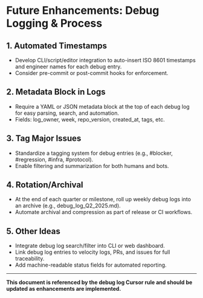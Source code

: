 # Future Enhancements: Debug Logging & Process

## 1. Automated Timestamps
- Develop CLI/script/editor integration to auto-insert ISO 8601 timestamps and engineer names for each debug entry.
- Consider pre-commit or post-commit hooks for enforcement.

## 2. Metadata Block in Logs
- Require a YAML or JSON metadata block at the top of each debug log for easy parsing, search, and automation.
- Fields: log_owner, week, repo_version, created_at, tags, etc.

## 3. Tag Major Issues
- Standardize a tagging system for debug entries (e.g., #blocker, #regression, #infra, #protocol).
- Enable filtering and summarization for both humans and bots.

## 4. Rotation/Archival
- At the end of each quarter or milestone, roll up weekly debug logs into an archive (e.g., debug_log_Q2_2025.md).
- Automate archival and compression as part of release or CI workflows.

## 5. Other Ideas
- Integrate debug log search/filter into CLI or web dashboard.
- Link debug log entries to velocity logs, PRs, and issues for full traceability.
- Add machine-readable status fields for automated reporting.

---

**This document is referenced by the debug log Cursor rule and should be updated as enhancements are implemented.** 